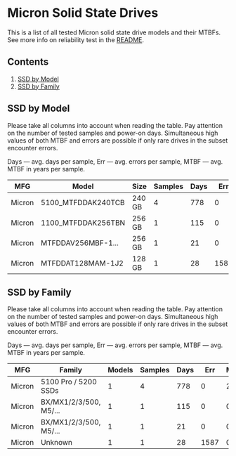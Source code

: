 Micron Solid State Drives
=========================

This is a list of all tested Micron solid state drive models and their MTBFs. See
more info on reliability test in the [README](https://github.com/bsdhw/SMART).

Contents
--------

1. [ SSD by Model  ](#ssd-by-model)
2. [ SSD by Family ](#ssd-by-family)

SSD by Model
------------

Please take all columns into account when reading the table. Pay attention on the
number of tested samples and power-on days. Simultaneous high values of both MTBF
and errors are possible if only rare drives in the subset encounter errors.

Days   — avg. days per sample,
Err    — avg. errors per sample,
MTBF   — avg. MTBF in years per sample.

| MFG       | Model              | Size   | Samples | Days  | Err   | MTBF   |
|-----------|--------------------|--------|---------|-------|-------|--------|
| Micron    | 5100_MTFDDAK240TCB | 240 GB | 4       | 778   | 0     | 2.13   |
| Micron    | 1100_MTFDDAK256TBN | 256 GB | 1       | 115   | 0     | 0.32   |
| Micron    | MTFDDAV256MBF-1... | 256 GB | 1       | 21    | 0     | 0.06   |
| Micron    | MTFDDAT128MAM-1J2  | 128 GB | 1       | 28    | 1587  | 0.00   |

SSD by Family
-------------

Please take all columns into account when reading the table. Pay attention on the
number of tested samples and power-on days. Simultaneous high values of both MTBF
and errors are possible if only rare drives in the subset encounter errors.

Days   — avg. days per sample,
Err    — avg. errors per sample,
MTBF   — avg. MTBF in years per sample.

| MFG       | Family                 | Models | Samples | Days  | Err   | MTBF   |
|-----------|------------------------|--------|---------|-------|-------|--------|
| Micron    | 5100 Pro / 5200 SSDs   | 1      | 4       | 778   | 0     | 2.13   |
| Micron    | BX/MX1/2/3/500, M5/... | 1      | 1       | 115   | 0     | 0.32   |
| Micron    | BX/MX1/2/3/500, M5/... | 1      | 1       | 21    | 0     | 0.06   |
| Micron    | Unknown                | 1      | 1       | 28    | 1587  | 0.00   |
